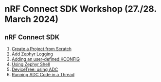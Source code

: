 # nRF Connect SDK Workshop (27./28. March 2024)

## nRF Connect SDK 
1) [Create a Project from Scratch](https://github.com/ChrisKurz/nRF_Connect_SDK/blob/main/doc/NCSv2.6.0_01_ProjectFromScratch.md)
2) [Add Zephyr Logging](https://github.com/ChrisKurz/nRF_Connect_SDK/blob/main/doc/NCSv2.6.0_02_ZephyrLogging.md)
3) [Adding an user-defined KCONFIG](https://github.com/ChrisKurz/nRF_Connect_SDK/blob/main/doc/NCSv2.6.0_03_User-Defined_KCONFIG.md)
4) [Using Zephyr Shell](https://github.com/ChrisKurz/nRF_Connect_SDK/blob/main/doc/NCSv2.6.0_10_ZephyrShell.md)
5) [DeviceTree: using ADC](https://github.com/ChrisKurz/nRF_Connect_SDK/blob/main/doc/NCSv2.6.0_ZHW_ADC_1.md)
6) [Running ADC Code in a Thread](https://github.com/ChrisKurz/nRF_Connect_SDK/blob/main/doc/NCSv2.5.2_ZHW_ADC_1_Thread.md)

